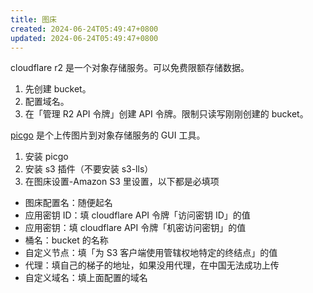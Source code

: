 ```yaml
---
title: 图床
created: 2024-06-24T05:49:47+0800
updated: 2024-06-24T05:49:47+0800
---
```



cloudflare r2 是一个对象存储服务。可以免费限额存储数据。

1. 先创建 bucket。
2. 配置域名。
3. 在「管理 R2 API 令牌」创建 API 令牌。限制只读写刚刚创建的 bucket。

[picgo](https://github.com/Molunerfinn/PicGo) 是个上传图片到对象存储服务的 GUI 工具。

1. 安装 picgo
2. 安装 s3 插件（不要安装 s3-lls）
3. 在图床设置-Amazon S3 里设置，以下都是必填项
  - 图床配置名：随便起名
  - 应用密钥 ID：填 cloudflare API 令牌「访问密钥 ID」的值
  - 应用密钥：填 cloudflare API 令牌「机密访问密钥」的值
  - 桶名：bucket 的名称
  - 自定义节点：填「为 S3 客户端使用管辖权地特定的终结点」的值
  - 代理：填自己的梯子的地址，如果没用代理，在中国无法成功上传
  - 自定义域名：填上面配置的域名
